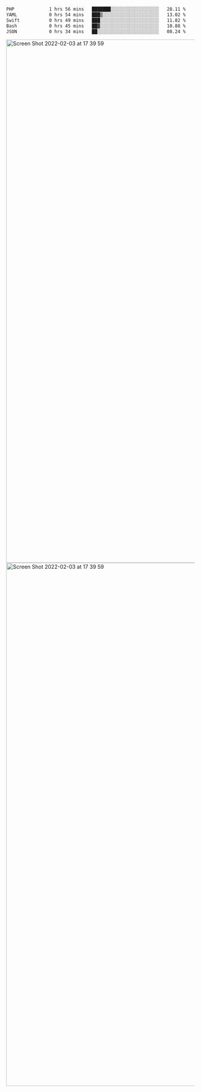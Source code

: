 <!--START_SECTION:waka-->

```txt
PHP             1 hrs 56 mins   ███████░░░░░░░░░░░░░░░░░░   28.11 %
YAML            0 hrs 54 mins   ███▒░░░░░░░░░░░░░░░░░░░░░   13.02 %
Swift           0 hrs 49 mins   ███░░░░░░░░░░░░░░░░░░░░░░   11.82 %
Bash            0 hrs 45 mins   ██▓░░░░░░░░░░░░░░░░░░░░░░   10.88 %
JSON            0 hrs 34 mins   ██░░░░░░░░░░░░░░░░░░░░░░░   08.24 %
```

<!--END_SECTION:waka-->

<img width="1400" alt="Screen Shot 2022-02-03 at 17 39 59" src="https://user-images.githubusercontent.com/45716542/152387304-f2b60485-53a6-4f4b-a818-5cefb1b0c0ae.png">
<img width="1400" alt="Screen Shot 2022-02-03 at 17 39 59" src="https://user-images.githubusercontent.com/45716542/152387273-ea5cdf21-2a45-44da-8bef-00c1763b1d42.png">
